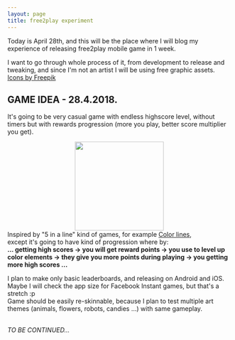 ```yaml
---
layout: page
title: free2play experiment
---
```


Today is April 28th, and this will be the place where I will blog my experience of releasing free2play mobile game in 1 week.
<br />

I want to go through whole process of it, from development to release and tweaking, and since I'm not an artist I will be using free graphic assets.<br />
<a href='https://www.freepik.com/free-vector/flat-animal-heads-set_715458.htm'>Icons by Freepik</a>
<br />

<h2>GAME IDEA - 28.4.2018.</h2>

It's going to be very casual game with endless highscore level, without timers but with rewards progression (more you play, better score multiplier you get).
<br />

<img style="margin: auto; display: block;" src="{{ site.baseurl }}/img/f2p/color-lines.png" width="200px" />
Inspired by "5 in a line" kind of games, for example <a href='http://vsg.quasihome.com/lines/index.html' target='\_blank'>Color lines</a>,<br />
except it's going to have kind of progression where by: <br /> <b>... getting high scores -> you will get reward points -> you use to level up color elements -> they give you more points during playing -> you getting more high scores ...</b>

I plan to make only basic leaderboards, and releasing on Android and iOS. Maybe I will check the app size for Facebook Instant games, but that's a stretch :p<br />
Game should be easily re-skinnable, because I plan to test multiple art themes (animals, flowers, robots, candies ...) with same gameplay.

<br />
<i>TO BE CONTINUED...</i>

